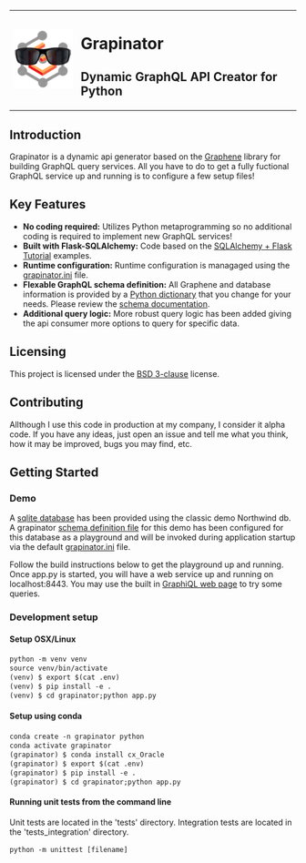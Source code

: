<table border="0">
<tr>
<td><img src="GraphinatorLogoTrans.png"></td>
<td>
<h1>Grapinator</h1>
<h2>Dynamic GraphQL API Creator for Python</h2>
</td>
</tr>
</table>

## Introduction
Grapinator is a dynamic api generator based on the [Graphene](http://graphene-python.org) library for building GraphQL query services.  All you have to do to get a fully fuctional GraphQL service up and running is to configure a few setup files!  

## Key Features
- **No coding required:** Utilizes Python metaprogramming so no additional coding is required to implement new GraphQL services!
- **Built with Flask-SQLAlchemy:** Code based on the [SQLAlchemy + Flask Tutorial](http://docs.graphene-python.org/projects/sqlalchemy/en/latest/tutorial/) examples.
- **Runtime configuration:** Runtime configuration is managaged using the [grapinator.ini](grapinator/resources/grapinator.ini) file. 
- **Flexable GraphQL schema definition:** All Graphene and database information is provided by a [Python dictionary](grapinator/resources/schema.dct) that you change for your needs. Please review the [schema documentation](docs/schema_docs.md).
- **Additional query logic:** More robust query logic has been added giving the api consumer more options to query for specific data.

## Licensing
This project is licensed under the [BSD 3-clause](License.txt) license.

## Contributing
Allthough I use this code in production at my company, I consider it alpha code.  If you have any ideas, just open an issue and tell me what you think, how it may be improved, bugs you may find, etc.

## Getting Started

### Demo 

A [sqlite database](db/README.md) has been provided using the classic demo Northwind db. A grapinator [schema definition file](grapinator/resources/northwind_schema.dct) for this demo has been configured for this database as a playground and 
will be invoked during application startup via the default [grapinator.ini](grapinator/resources/grapinator.ini) file.

Follow the build instructions below to get the playground up and running.  Once app.py is started, you will have a web service up and running on localhost:8443.  You may use the built in [GraphiQL web page](http://localhost:8443/northwind/gql) to try some queries.

### Development setup
#### Setup OSX/Linux
```
python -m venv venv
source venv/bin/activate
(venv) $ export $(cat .env)
(venv) $ pip install -e .
(venv) $ cd grapinator;python app.py
```

#### Setup using conda
```
conda create -n grapinator python
conda activate grapinator
(grapinator) $ conda install cx_Oracle
(grapinator) $ export $(cat .env)
(grapinator) $ pip install -e .
(grapinator) $ cd grapinator;python app.py
```

#### Running unit tests from the command line
Unit tests are located in the 'tests' directory.
Integration tests are located in the 'tests_integration' directory.
```
python -m unittest [filename]
```
